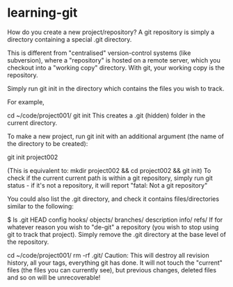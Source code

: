 learning-git
============
How do you create a new project/repository?
A git repository is simply a directory containing a special .git directory.

This is different from "centralised" version-control systems (like subversion), where a "repository" is hosted on a remote server, which you checkout into a "working copy" directory. With git, your working copy is the repository.

Simply run git init in the directory which contains the files you wish to track.

For example,

cd ~/code/project001/
git init
This creates a .git (hidden) folder in the current directory.

To make a new project, run git init with an additional argument (the name of the directory to be created):

git init project002

(This is equivalent to: mkdir project002 && cd project002 && git init)
To check if the current current path is within a git repository, simply run git status - if it's not a repository, it will report "fatal: Not a git repository"

You could also list the .git directory, and check it contains files/directories similar to the following:

$ ls .git
HEAD         config       hooks/       objects/
branches/    description  info/        refs/
If for whatever reason you wish to "de-git" a repository (you wish to stop using git to track that project). Simply remove the .git directory at the base level of the repository.

cd ~/code/project001/
rm -rf .git/
Caution: This will destroy all revision history, all your tags, everything git has done. It will not touch the "current" files (the files you can currently see), but previous changes, deleted files and so on will be unrecoverable!
